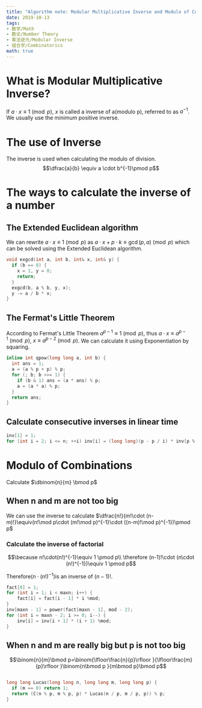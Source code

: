 ```yaml
---
title: "Algorithm note: Modular Multiplicative Inverse and Modulo of Combinations"
date: 2019-10-13
tags: 
- 数学/Math
- 数论/Number Theory
- 乘法逆元/Modular Inverse
- 组合学/Combinatorics
math: true
---
```

# What is Modular Multiplicative Inverse?

If $a\cdot x \equiv 1\pmod p$, $x$ is called a inverse of a(modulo p), referred to as $a^{-1}$. We usually use the minimum positive inverse.
<!--more-->
# The use of Inverse

The inverse is used when calculating the modulo of division.
$$\dfrac{a}{b} \equiv a \cdot b^{-1}\pmod p$$

# The ways to calculate the inverse of a number

## The Extended Euclidean algorithm

We can rewrite $a\cdot x \equiv 1\pmod p$ as $a\cdot x +p\cdot k\equiv \gcd(p,a)\pmod p$ which can be solved using the Extended Euclidean algorithm.
```cpp
void exgcd(int a, int b, int& x, int& y) {
  if (b == 0) {
    x = 1, y = 0;
    return;
  }
  exgcd(b, a % b, y, x);
  y -= a / b * x;
}
```

## The Fermat's Little Theorem

According to Fermat's Little Theorem $a^{p-1} \equiv 1\pmod p$, thus $a\cdot x \equiv a^{p-1}\pmod p$, $x \equiv a^{p-2}\pmod p$. We can calculate it using Exponentiation by squaring.

```cpp
inline int qpow(long long a, int b) {
  int ans = 1;
  a = (a % p + p) % p;
  for (; b; b >>= 1) {
    if (b & 1) ans = (a * ans) % p;
    a = (a * a) % p;
  }
  return ans;
}
```
## Calculate consecutive inverses in linear time

```cpp
inv[1] = 1;
for (int i = 2; i <= n; ++i) inv[i] = (long long)(p - p / i) * inv[p % i] % p;
```

# Modulo of Combinations

Calculate $\dbinom{n}{m} \bmod p$

## When n and m are not too big

We can use the inverse to calculate $\dfrac{n!}{m!\cdot (n-m)!}\equiv(n!\mod p\cdot (m!\mod p)^{-1}\cdot ((n-m)!\mod p)^{-1})\pmod p$

### Calculate the inverse of factorial
$$\because n!\cdot(n!)^{-1}\equiv 1 \pmod p\\
\therefore (n-1)!\cdot (n\cdot (n!)^{-1})\equiv 1 \pmod p$$

Therefore$(n\cdot (n!)^{-1})$is an inverse of $(n-1)!$.
```cpp
fact[0] = 1;
for (int i = 1; i < maxn; i++) {
    fact[i] = fact[i - 1] * i %mod;
}
inv[maxn - 1] = power(fact[maxn - 1], mod - 2);
for (int i = maxn - 2; i >= 0; i--) {
    inv[i] = inv[i + 1] * (i + 1) %mod;
}
```
## When n and m are really big but p is not too big

$$\binom{n}{m}\bmod p=\binom{\lfloor\frac{n}{p}\rfloor }{\lfloor\frac{m}{p}\rfloor }\binom{n\bmod p }{m\bmod p}\bmod p$$

```cpp

long long Lucas(long long n, long long m, long long p) {
  if (m == 0) return 1;
  return (C(n % p, m % p, p) * Lucas(n / p, m / p, p)) % p;
}
```
